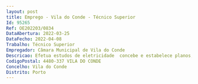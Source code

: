 ```yaml
--- 
layout: post
title: Emprego - Vila do Conde - Técnico Superior
Id: 95265
Ref: OE202203/0834
DataAbertura: 2022-03-25
DataFecho: 2022-04-08
Trabalho: Técnico Superior
Empregador: Câmara Municipal de Vila do Conde
Descricao: Efetua estudos de eletricidade  concebe e estabelece planos, elabora pareceres sobre instalações e equipamentos, bem como prepara e superintende a sua construção, montagem, funcionamento, manutenção e reparação  executa projetos de instalações elétricas e eletrónicas, telefónicas e de gás  fiscaliza obras enquadradas na sua atividade  estabelece estimativas de custos, orçamentos, planos de trabalhos e especificações de obras, indicando o tipo de materiais e outros equipamentos necessários  consulta entidades certificadoras  elabora cadernos de encargos, memórias e especificações para concursos públicos de projetos e ou empreitadas.
CodigoPostal: 4480-337 VILA DO CONDE
Concelho: Vila do Conde
Distrito: Porto
--- 
```

